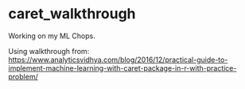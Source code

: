 # caret_walkthrough
Working on my ML Chops.

Using walkthrough from: https://www.analyticsvidhya.com/blog/2016/12/practical-guide-to-implement-machine-learning-with-caret-package-in-r-with-practice-problem/
